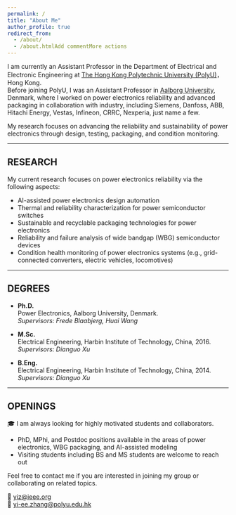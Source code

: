 ```yaml
---
permalink: /
title: "About Me"
author_profile: true
redirect_from: 
  - /about/
  - /about.htmlAdd commentMore actions
---
```


I am currently an Assistant Professor in the Department of Electrical and Electronic Engineering at [The Hong Kong Polytechnic University (PolyU)](https://www.polyu.edu.hk/eee/people/academic-staff-and-teaching-staff/dr-zhang-yi/?sc_lang=en)，Hong Kong.  
Before joining PolyU, I was an Assistant Professor in [Aalborg University](https://www.energy.aau.dk/), Denmark, where I worked on power electronics reliability and advanced packaging in collaboration with industry, including Siemens, Danfoss, ABB, Hitachi Energy, Vestas, Infineon, CRRC, Nexperia, just name a few.

My research focuses on advancing the reliability and sustainability of power electronics through design, testing, packaging, and condition monitoring. 

---

## RESEARCH

My current research focuses on power electronics reliability via the following aspects:

- AI-assisted power electronics design automation
- Thermal and reliability characterization for power semiconductor switches
- Sustainable and recyclable packaging technologies for power electronics
- Reliability and failure analysis of wide bandgap (WBG) semiconductor devices  
- Condition health monitoring of power electronics systems (e.g., grid-connected converters, electric vehicles, locomotives)

---

## DEGREES

- **Ph.D.**  
  Power Electronics, Aalborg University, Denmark.  
  *Supervisors: Frede Blaabjerg, Huai Wang*

- **M.Sc.**  
  Electrical Engineering, Harbin Institute of Technology, China, 2016.
  *Supervisors: Dianguo Xu*

- **B.Eng.**  
  Electrical Engineering, Harbin Institute of Technology, China, 2014.
  *Supervisors: Dianguo Xu*

---

## OPENINGS

🎓 I am always looking for highly motivated students and collaborators.

- PhD, MPhi, and Postdoc positions available in the areas of power electronics, WBG packaging, and AI-assisted modeling
- Visiting students including BS and MS students are welcome to reach out

Feel free to contact me if you are interested in joining my group or collaborating on related topics.

📧 [yiz@ieee.org](mailto:yiz@ieee.org)  
📧 [yi-ee.zhang@polyu.edu.hk](mailto:yi-ee.zhang@polyu.edu.hk)
